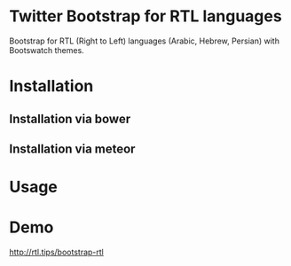 # Twitter Bootstrap for RTL languages

Bootstrap for RTL (Right to Left) languages (Arabic, Hebrew, Persian) with Bootswatch themes.

# Installation

## Installation via bower

## Installation via meteor

# Usage


# Demo

http://rtl.tips/bootstrap-rtl
